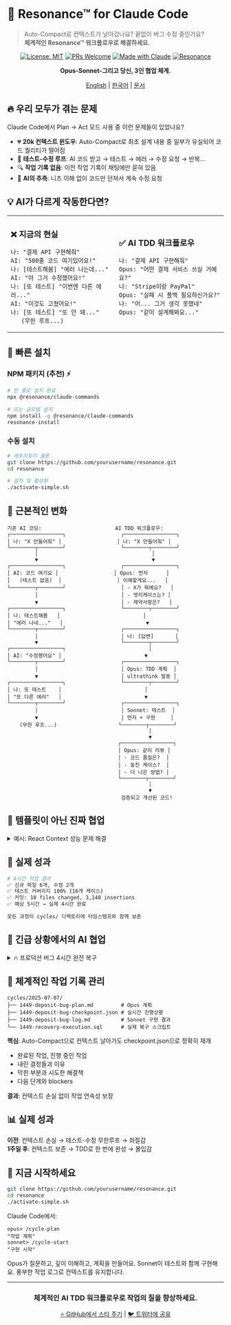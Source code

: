 # 🚀 Resonance™ for Claude Code

> Auto-Compact로 컨텍스트가 날아갔나요? 끝없이 버그 수정 중인가요?  
> **체계적인 Resonance™ 워크플로우로 해결하세요.**

<div align="center">

[![License: MIT](https://img.shields.io/badge/License-MIT-yellow.svg)](https://opensource.org/licenses/MIT)
[![PRs Welcome](https://img.shields.io/badge/PRs-welcome-brightgreen.svg)](http://makeapullrequest.com)
[![Made with Claude](https://img.shields.io/badge/Made%20with-Claude-purple.svg)](https://claude.ai)
[![Resonance](https://img.shields.io/badge/Resonance-for%20Claude%20Code-blue.svg)](https://github.com/yourusername/resonance)

**Opus-Sonnet-그리고 당신, 3인 협업 체계.**

[English](./README.md) | [한국어](./README-ko.md) | [문서](./docs/README-ko.md)

</div>

## 🔥 우리 모두가 겪는 문제

Claude Code에서 Plan → Act 모드 사용 중 이런 문제들이 있었나요?

- 💔 **20k 컨텍스트 윈도우**: Auto-Compact로 최초 설계 내용 중 일부가 유실되어 코드 퀄리티가 떨어짐
- 🔄 **테스트-수정 루프**: AI 코드 받고 → 테스트 → 에러 → 수정 요청 → 반복...
- 🔍 **작업 기록 없음**: 이전 작업 기록이 채팅에만 묻혀 있음
- 🤖 **AI의 추측**: 니즈 이해 없이 코드만 던져서 계속 수정 요청

## 💡 AI가 다르게 작동한다면?

<table>
<tr>
<td width="50%">

### ❌ 지금의 현실

```
나: "결제 API 구현해줘"
AI: "500줄 코드 여기있어요!"
나: [테스트해봄] "에러 나는데..."
AI: "아 그거 수정했어요!"
나: [또 테스트] "이번엔 다른 에러..."
AI: "이것도 고쳤어요!"
나: [또 테스트] "또 안 돼..."
   (무한 루프...)
```

</td>
<td width="50%">

### ✅ AI TDD 워크플로우

```
나: "결제 API 구현해줘"
Opus: "어떤 결제 서비스 쓰실 거예요?"
나: "Stripe이랑 PayPal"
Opus: "실패 시 폴백 필요하신가요?"
나: "어... 그거 생각 못했네"
Opus: "같이 설계해봐요..."
```

</td>
</tr>
</table>

## 🚀 빠른 설치

### NPM 패키지 (추천) ⚡
```bash
# 한 줄로 설치 완료
npx @resonance/claude-commands

# 또는 글로벌 설치
npm install -g @resonance/claude-commands
resonance-install
```

### 수동 설치
```bash
# 레포지토리 클론
git clone https://github.com/yourusername/resonance.git
cd resonance

# 설치 및 활성화
./activate-simple.sh
```

## 🔄 근본적인 변화

```
기존 AI 코딩:                        AI TDD 워크플로우:
┌─────────────────┐                  ┌─────────────────┐
│ 나: "X 만들어줘" │                  │ 나: "X 만들어줘" │
└────────┬────────┘                  └────────┬────────┘
         │                                     │
         ▼                                     ▼
┌─────────────────┐                  ┌─────────────────┐
│ AI: 코드 여기요 │                  │ Opus: 먼저      │
│   (테스트 없음)  │                  │ 이해할게요...   │
└────────┬────────┘                  │ - X가 뭐예요?   │
         │                           │ - 엣지케이스는? │
         ▼                           │ - 제약사항은?   │
┌─────────────────┐                  └────────┬────────┘
│ 나: 테스트해봄   │                           │
│ "에러 나네..."   │                           ▼
└────────┬────────┘                  ┌─────────────────┐
         │                           │ 나: [답변]       │
         ▼                           └────────┬────────┘
┌─────────────────┐                           │
│ AI: "수정했어요" │                           ▼
└────────┬────────┘                  ┌─────────────────┐
         │                           │ Opus: TDD 계획  │
         ▼                           │ ultrathink 발동 │
┌─────────────────┐                  └────────┬────────┘
│ 나: 또 테스트    │                           │
│ "또 다른 에러"   │                           ▼
└────────┬────────┘                  ┌─────────────────┐
         │                           │ Sonnet: 테스트  │
         ▼                           │ 먼저 + 구현     │
    (무한 루프...)                    └────────┬────────┘
                                              │
                                              ▼
                                    ┌─────────────────┐
                                    │ Opus: 같이 리뷰 │
                                    │ - 코드 품질은?  │
                                    │ - 놓친 케이스?  │
                                    │ - 더 나은 방법? │
                                    └────────┬────────┘
                                              │
                                              ▼
                                     검증되고 개선된 코드!
```

## 🤝 템플릿이 아닌 진짜 협업

<details>
<summary>예시: React Context 성능 문제 해결</summary>

```
나: /cycle-plan "실시간 거래 시스템에 호가 데이터 추가"

Opus: "현재 MarketDataContext 하나로 다 관리하죠? 
호가는 초당 수십 번 업데이트되는데 모든 컴포넌트가 리렌더링될 거예요."

나: "그럼 어떻게 해야 해?"

Opus: "Context 분리하면 어때요?
- MarketDataContext: 가격 (덜 빈번)
- OrderBookContext: 호가 (매우 빈번)
- TradingContext: 리스크 관리 (사용자별)

네트워크 지연으로 오래된 데이터가 나중에 올 수도 있어요."

[ultrathink...]

Opus: "OrderBookManager 클래스로 lastUpdateId 순서 검증하고,
React.memo로 리렌더링 최적화해요."
```

**진짜 차이**: 단순 기능 추가 → 아키텍처 레벨 성능 최적화

</details>

## 📸 실제 성과

```bash
# 4시간 작업 결과
✅ 신규 파일 6개, 수정 2개  
✅ 테스트 커버리지 100% (16개 케이스)
✅ 커밋: 10 files changed, 3,148 insertions
✅ 예상 5시간 → 실제 4시간 완료

모든 과정이 cycles/ 디렉토리에 타임스탬프와 함께 보존
```

## 🚨 긴급 상황에서의 AI 협업

<details>
<summary>🔥 프로덕션 버그 4시간 완전 복구</summary>

**상황**: deposit 버그로 35건 거래 오류, 19명 사용자 피해

```bash
# 2:49 PM - 사용자 신고: "입금에 수수료가 차감됐어요"

opus> /cycle-plan "긴급 복구"
Opus: "MCP로 DB 확인... 35건 발견. 정각 시간대 패턴 보니 
관리자 배치 작업 버그네요. 복구 전략:
1. admin_refund로 보상 (원본 보존)
2. 실시간 검증하며 복구
3. 재발 방지 시스템 구축"

sonnet> /cycle-start
✅ 35건 admin_refund 생성
✅ 19개 계좌 업데이트
✅ 2,935원 환불 완료

⚠️ 추가 신고: "환불이 2배로..."
🚀 즉시 수정: 이중 적용 오류 발견 후 correction

opus> /cycle-check  
Opus: "재발 방지 즉시 구현하세요"
✅ DB 트리거로 deposit+fee 차단
✅ 의심 패턴 실시간 모니터링
✅ 관리자 작업 로깅 시스템
```

**결과**: 4시간 내 100% 복구 + 재발 방지 시스템 완성  
**차이점**: 임시방편 ❌ → 분석→복구→근본해결 ✅

</details>

## 📁 체계적인 작업 기록 관리

```
cycles/2025-07-07/
├── 1449-deposit-bug-plan.md         # Opus 계획
├── 1449-deposit-bug-checkpoint.json # 실시간 진행상황
├── 1449-deposit-bug-log.md          # Sonnet 구현 결과
└── 1449-recovery-execution.sql      # 실제 복구 스크립트
```

**핵심**: Auto-Compact으로 컨텍스트 날아가도 checkpoint.json으로 정확히 재개
- 완료된 작업, 진행 중인 작업
- 내린 결정들과 이유  
- 막힌 부분과 시도한 해결책
- 다음 단계와 blockers

**결과**: 컨텍스트 손실 없이 작업 연속성 보장

## 📊 실제 성과

**이전**: 컨텍스트 손실 → 테스트-수정 무한루프 → 좌절감  
**1주일 후**: 컨텍스트 보존 → TDD로 한 번에 완성 → 몰입감

## 🚀 지금 시작하세요

```bash
git clone https://github.com/yourusername/resonance.git
cd resonance
./activate-simple.sh
```

Claude Code에서:

```
opus> /cycle-plan
"작업 계획"
sonnet> /cycle-start
"구현 시작"

```

Opus가 질문하고, 깊이 이해하고, 계획을 만들어요.
Sonnet이 테스트와 함께 구현해요. 풍부한 작업 로그로 컨텍스트를 유지합니다.

---

<div align="center">

### 체계적인 AI TDD 워크플로우로 작업의 질을 향상하세요.

[⭐ GitHub에서 스타 주기](https://github.com/yourusername/resonance) | [🐦 트위터에 공유](https://twitter.com/intent/tweet?text=Resonance%20for%20Claude%20Code%20발견!%20먼저%20물어보고%2C%20테스트%20코드%20작성하고%2C%20체계적인%20작업%20관리하는%20AI%20TDD%20워크플로우.%20%23AI코딩%20게임체인저%20%F0%9F%9A%80&url=https%3A%2F%2Fgithub.com%2Fyourusername%2Fresonance)

</div>
